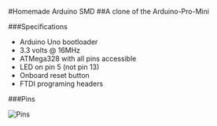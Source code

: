 #Homemade Arduino SMD
##A clone of the Arduino-Pro-Mini

###Specifications

* Arduino Uno bootloader
* 3.3 volts @ 16MHz
* ATMega328 with all pins accessible
* LED on pin 5 (not pin 13)
* Onboard reset button
* FTDI programing headers

###Pins

![Pins](https://github.com/andySigler/homemade-hardware/blob/master/Arduino-SMD/arduinoSMD.png)